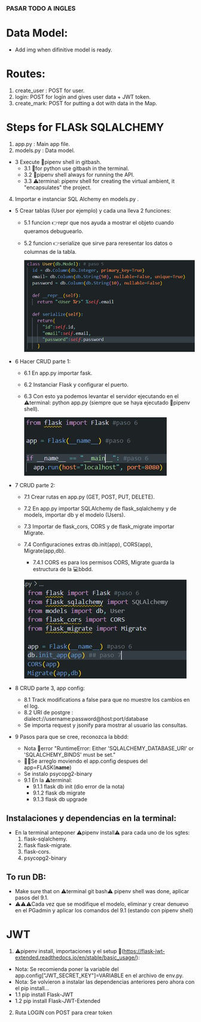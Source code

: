 ### PASAR TODO A INGLES

# Data Model:

- Add img when difinitive model is ready.

# Routes:

1. create_user : POST for user.
2. login: POST for login and gives user data + JWT token.
3. create_mark: POST for putting a dot with data in the Map.

# Steps for FLASk SQLALCHEMY

1. app.py : Main app file.
2. models.py : Data model.

- 3 Execute 📢pipenv shell in gitbash.
  - 3.1 📢for python use gitbash in the terminal.
  - 3.2 📢pipenv shell always for running the API.
  - 3.3 ⚠️terminal: pipenv shell for creating the virtual ambient, it "encapsulates" the project.

4. Importar e instanciar SQL Alchemy en models.py .

- 5 Crear tablas (User por ejemplo) y cada una lleva 2 funciones:

  - 5.1 funcion 👉repr que nos ayuda a mostrar el objeto cuando queramos debuguearlo.
  - 5.2 funcion 👉serialize que sirve para reresentar los datos o columnas de la tabla.

    ![tabla usuarios](/imagsReadme/tabla_users.JPG)

- 6 Hacer CRUD parte 1:

  - 6.1 En app.py importar fask.
  - 6.2 Instanciar Flask y configurar el puerto.
  - 6.3 Con esto ya podemos levantar el servidor ejecutando en el ⚠️terminal: python app.py (siempre que se haya ejecutado 📢pipenv shell).

    ![app py 1](/imagsReadme/app_py_1.JPG)

- 7 CRUD parte 2:

  - 7.1 Crear rutas en app.py (GET, POST, PUT, DELETE).
  - 7.2 En app.py importar SQLAlchemy de flask_sqlalchemy y de models, importar db y el modelo (Users).
  - 7.3 Importar de flask_cors, CORS y de flask_migrate importar Migrate.
  - 7.4 Configuraciones extras db.init(app), CORS(app), Migrate(app,db).

    - 7.4.1 CORS es para los permisos CORS, Migrate guarda la estructura de la 💻bbdd.

    ![importaciones en app.py](/imagsReadme/importaciones1.JPG)

- 8 CRUD parte 3, app config:

  - 8.1 Track modifications a false para que no muestre los cambios en el log.
  - 8.2 URI de postgre : dialect://username:password@host:port/database
  - Se importa request y jsonify para mostrar al usuario las consultas.

- 9 Pasos para que se cree, reconozca la bbdd:
  - Nota 🚨error "RuntimeError: Either 'SQLALCHEMY_DATABASE_URI' or 'SQLALCHEMY_BINDS' must be set."
  - 🧑‍🔧Se arreglo moviendo el app.config despues del app=FLASK(**name**)
  - Se instalo psycopg2-binary
  - 9.1 En la ⚠️terminal:
    - 9.1.1 flask db init (dio error de la nota)
    - 9.1.2 flask db migrate
    - 9.1.3 flask db upgrade

## Instalaciones y dependencias en la terminal:

- En la terminal anteponer ⚠️pipenv install⚠️ para cada uno de los sgtes:
  1. flask-sqlalchemy.
  2. flask flask-migrate.
  3. flask-cors.
  4. psycopg2-binary

## To run DB:

- Make sure that on ⚠️terminal git bash⚠️ pipenv shell was done, aplicar pasos del 9.1.
- ⚠️⚠️⚠️Cada vez que se modifique el modelo, eliminar y crear denuevo en el PGadmin y aplicar los comandos del 9.1 (estando con pipenv shell)

# JWT

1. ⚠️pipenv install, importaciones y el setup 🔗(https://flask-jwt-extended.readthedocs.io/en/stable/basic_usage/):

- Nota: Se recomienda poner la variable del app.config["JWT_SECRET_KEY"]=VARIABLE en el archivo de env.py.
- Nota: Se volvieron a instalar las dependencias anteriores pero ahora con el pip install...
- 1.1 pip install Flask-JWT
- 1.2 pip install Flask-JWT-Extended

2. Ruta LOGIN con POST para crear token
